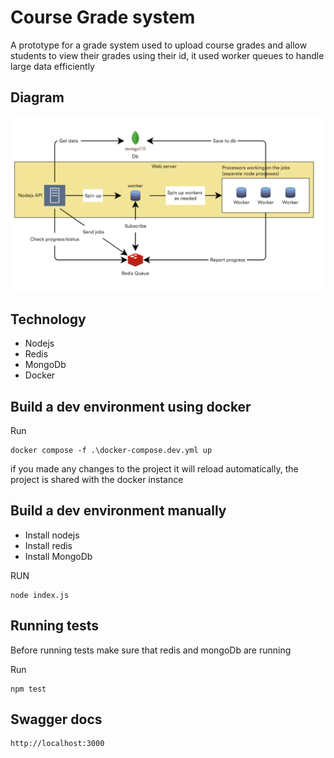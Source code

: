 # Course Grade system

A prototype for a grade system used to upload course grades and allow students to view their grades using their id, it used worker queues to handle large data efficiently

## Diagram
![img.png](img.png)
## Technology 

- Nodejs
- Redis
- MongoDb
- Docker

## Build a dev environment using docker

Run 
```
docker compose -f .\docker-compose.dev.yml up
```

if you made any changes to the project it will reload automatically,
the project is shared with the docker instance

## Build a dev environment manually

- Install nodejs
- Install redis 
- Install MongoDb

RUN
```
node index.js
```

## Running tests
Before running tests make sure that redis and mongoDb are running

Run
```
npm test
```

## Swagger docs
```
http://localhost:3000
```

